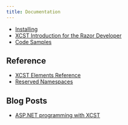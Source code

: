 ```yaml
---
title: Documentation
---
```


- [Installing](installing.html)
- [XCST Introduction for the Razor Developer](intro-for-razor-dev.html)
- [Code Samples](https://github.com/maxtoroq/XCST-a/tree/master/samples)

Reference
---------
- [XCST Elements Reference](elements-ref.html)
- [Reserved Namespaces](reserved-namespaces.html)

Blog Posts
----------
- [ASP.NET programming with XCST](/2016/04/aspnet-programming-with-xcst.html)
